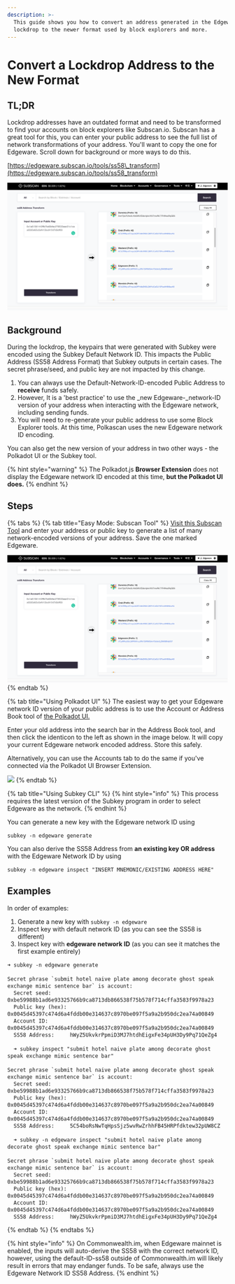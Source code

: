 ```yaml
---
description: >-
  This guide shows you how to convert an address generated in the Edgeware
  lockdrop to the newer format used by block explorers and more.
---
```


# Convert a Lockdrop Address to the New Format

## TL;DR

Lockdrop addresses have an outdated format and need to be transformed to find your accounts on block explorers like Subscan.io. Subscan has a great tool for this, you can enter your public address to see the full list of network transformations of your address. You'll want to copy the one for Edgeware. Scroll down for background or more ways to do this.  
  
[https://edgeware.subscan.io/tools/ss58\_transform](https://edgeware.subscan.io/tools/ss58_transform)

![](../../.gitbook/assets/screen-shot-2020-07-22-at-5.47.26-pm.png)

## 

## Background

During the lockdrop, the keypairs that were generated with Subkey were encoded using the Subkey Default Network ID.  This impacts the Public Address \(SS58 Address Format\) that Subkey outputs in certain cases. The secret phrase/seed, and public key are not impacted by this change.

1. You can always use the Default-Network-ID-encoded Public Address to **receive** funds safely.
2.  However, It is a 'best practice' to use the _new Edgeware-_network-ID version of your address when interacting with the Edgeware network, including sending funds.
3. You will need to re-generate your public address to use some Block Explorer tools. At this time, Polkascan uses the new Edgeware network ID encoding. 

You can also get the new version of your address in two other ways - the Polkadot UI or the Subkey tool. 

{% hint style="warning" %}
The Polkadot.js **Browser Extension** does not display the Edgeware network ID encoded at this time, **but the Polkadot UI does.**
{% endhint %}

## Steps

{% tabs %}
{% tab title="Easy Mode: Subscan Tool" %}
[Visit this Subscan Tool](https://edgeware.subscan.io/tools/ss58_transform) and enter your address or public key to generate a list of many network-encoded versions of your address. Save the one marked Edgeware.

![](../../.gitbook/assets/image%20%2812%29.png)
{% endtab %}

{% tab title="Using Polkadot UI" %}
The easiest way to get your Edgeware network ID version of your public address is to use the Account or Address Book tool of [the Polkadot UI. ](https://polkadot.js.org/apps/#/explorer)

Enter your old address into the search bar in the Address Book tool, and then click the identicon to the left as shown in the image below. It will copy your current Edgeware network encoded address. Store this safely. 

Alternatively, you can use the Accounts tab to do the same if you've connected via the Polkadot UI Browser Extension.

![](../../.gitbook/assets/screen-shot-2020-03-06-at-3.25.07-pm.png)
{% endtab %}

{% tab title="Using Subkey CLI" %}
{% hint style="info" %}
This process requires the latest version of the Subkey program in order to select Edgeware as the network. 
{% endhint %}

You can generate a new key with the Edgeware network ID using

```text
subkey -n edgeware generate
```

You can also derive the SS58 Address from **an existing key OR address** with the Edgeware Network ID by using

```text
subkey -n edgeware inspect "INSERT MNEMONIC/EXISTING ADDRESS HERE" 
```

## Examples

  
In order of examples:

1. Generate a new key with `subkey -n edgeware`
2. Inspect key with default network ID \(as you can see the SS58 is different\)
3. Inspect key with **edgeware network ID** \(as you can see it matches the first example entirely\)

```text
➜ subkey -n edgeware generate

Secret phrase `submit hotel naive plate among decorate ghost speak exchange mimic sentence bar` is account:
  Secret seed:      0xbe59988b1ad6e93325766b9ca8713db866538f75b578f714cffa3583f9978a23
  Public key (hex): 0x0045d45397c474d6a4fddb00e314637c8970be097f5a9a2b950dc2ea74a00849
  Account ID:       0x0045d45397c474d6a4fddb00e314637c8970be097f5a9a2b950dc2ea74a00849
  SS58 Address:     hWyZ5UkvkrPpmiD3MJ7htdhEigxFe34pUH3Dy9Pq71QeZg4
  
  ➜ subkey inspect "submit hotel naive plate among decorate ghost speak exchange mimic sentence bar"

Secret phrase `submit hotel naive plate among decorate ghost speak exchange mimic sentence bar` is account:
  Secret seed:      0xbe59988b1ad6e93325766b9ca8713db866538f75b578f714cffa3583f9978a23
  Public key (hex): 0x0045d45397c474d6a4fddb00e314637c8970be097f5a9a2b950dc2ea74a00849
  Account ID:       0x0045d45397c474d6a4fddb00e314637c8970be097f5a9a2b950dc2ea74a00849
  SS58 Address:     5C54boRsNwTqHpsSjz5wvRwZrhhFB45HRPfdktew32pUW8CZ
  
  ➜ subkey -n edgeware inspect "submit hotel naive plate among decorate ghost speak exchange mimic sentence bar"

Secret phrase `submit hotel naive plate among decorate ghost speak exchange mimic sentence bar` is account:
  Secret seed:      0xbe59988b1ad6e93325766b9ca8713db866538f75b578f714cffa3583f9978a23
  Public key (hex): 0x0045d45397c474d6a4fddb00e314637c8970be097f5a9a2b950dc2ea74a00849
  Account ID:       0x0045d45397c474d6a4fddb00e314637c8970be097f5a9a2b950dc2ea74a00849
  SS58 Address:     hWyZ5UkvkrPpmiD3MJ7htdhEigxFe34pUH3Dy9Pq71QeZg4
```
{% endtab %}
{% endtabs %}









{% hint style="info" %}
On Commonwealth.im, when Edgeware mainnet is enabled, the inputs will auto-derive the SS58 with the correct network ID, however, using the default-ID-ss58 outside of Commonwealth.im will likely result in errors that may endanger funds. To be safe, always use the Edgeware Network ID SS58 Address.
{% endhint %}

